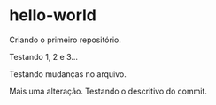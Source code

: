 # hello-world
Criando o primeiro repositório.

Testando 1, 2 e 3...

Testando mudanças no arquivo.

Mais uma alteração. Testando o descritivo do commit.
